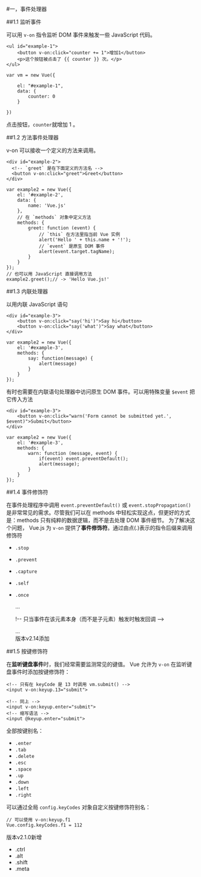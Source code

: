 #一，事件处理器

##1.1 监听事件

可以用 `v-on` 指令监听 DOM 事件来触发一些 JavaScript 代码。
    
    <ul id="example-1">
        <button v-on:click="counter += 1">增加1</button>
        <p>这个按钮被点击了 {{ counter }} 次。</p>
    </ul>
        
    var vm = new Vue({

        el: "#example-1",
        data: {
            counter: 0
        }

    })
            
点击按钮，`counter`就增加 1 。


##1.2 方法事件处理器

v-on 可以接收一个定义的方法来调用。

    <div id="example-2">
      <!-- `greet` 是在下面定义的方法名 -->
      <button v-on:click="greet">Greet</button>
    </div>    
    
    var example2 = new Vue({
        el: '#example-2',
        data: {
            name: 'Vue.js'
        },
        // 在 `methods` 对象中定义方法
        methods: {
            greet: function (event) {
                // `this` 在方法里指当前 Vue 实例
                alert('Hello ' + this.name + '!');
                // `event` 是原生 DOM 事件
                alert(event.target.tagName);
            }
        }
    });
    // 也可以用 JavaScript 直接调用方法
    example2.greet();// -> 'Hello Vue.js!'  
        
##1.3 内联处理器

以用内联 JavaScript 语句
    
    <div id="example-3">
        <button v-on:click="say('hi')">Say hi</button>
        <button v-on:click="say('what')">Say what</button>
    </div>   
    
    var example2 = new Vue({
        el: '#example-3',
        methods: {
            say: function(message) {
                alert(message)
            }
        }
    });

有时也需要在内联语句处理器中访问原生 DOM 事件。可以用特殊变量 `$event` 把它传入方法
    
    <div id="example-3">
        <button v-on:click="warn('Form cannot be submitted yet.', $event)">Submit</button>
    </div>

    var example2 = new Vue({
        el: '#example-3',
        methods: {
            warn: function (message, event) {
                if(event) event.preventDefault();
                alert(message);
            }
        }
    });


##1.4 事件修饰符

在事件处理程序中调用 `event.preventDefault()` 或 `event.stopPropagation()` 是非常常见的需求。尽管我们可以在 methods 中轻松实现这点，但更好的方式是：methods 只有纯粹的数据逻辑，而不是去处理 DOM 事件细节。
为了解决这个问题， Vue.js 为 `v-on` 提供了**事件修饰符**。通过由点(.)表示的指令后缀来调用修饰符


 - `.stop`
 - `.prevent`
 - `.capture`
 - `.self`
 - `.once`
 
        
    <!-- 阻止单击事件冒泡 -->
    <a v-on:click.stop="doThis"></a>

    <!-- 提交事件不再重载页面 -->
    <form v-on:submit.prevent="onSubmit"></form>

    <!-- 修饰符可以串联  -->
    <a v-on:click.stop.prevent="doThat"></a>
    
    <!-- 只有修饰符 -->
    <form v-on:submit.prevent></form>
    
    <!-- 添加事件侦听器时使用事件捕获模式 -->
    <div v-on:click.capture="doThis">...</div>
    
    !-- 只当事件在该元素本身（而不是子元素）触发时触发回调 -->
    <div v-on:click.self="doThat">...</div>
 
    <!-- 点击事件只会执行一次 -->    版本v2.14添加
    <a v-on:click.once="doThis"></a>


##1.5 按键修饰符

在**监听键盘事件**时，我们经常需要监测常见的键值。 Vue 允许为 `v-on` 在监听键盘事件时添加按键修饰符：

    <!-- 只有在 keyCode 是 13 时调用 vm.submit() -->
    <input v-on:keyup.13="submit">
    
    <!-- 同上 -->
    <input v-on:keyup.enter="submit">
    <!-- 缩写语法 -->
    <input @keyup.enter="submit">

全部按键别名：

 - `.enter`
 - `.tab`
 - `.delete`
 - `.esc`
 - `.space`
 - `.up`
 - `.down`
 - `.left`
 - `.right`

可以通过全局 `config.keyCodes` 对象自定义按键修饰符别名：

    // 可以使用 v-on:keyup.f1
    Vue.config.keyCodes.f1 = 112

版本v2.1.0新增 

 - .ctrl
 - .alt
 - .shift
 - .meta
 
 



